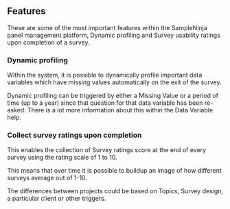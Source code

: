 ## Features
These are some of the most important features within the SampleNinja panel management platform,  Dynamic profiling and Survey usability ratings upon completion of a survey.

### Dynamic profiling
Within the system, it is possible to dynamically profile important data variables which have missing values automatically on the exit of the survey.

Dynamic profiling can be triggered by either a Missing Value or a period of time (up to a year) since that question for that data variable has been re-asked. There is a lot more information about this within the Data Variable help.

### Collect survey ratings upon completion
This enables the collection of Survey ratings score at the end of every survey using the rating scale of 1 to 10.

This means that over time it is possible to buildup an image of how different surveys average out of 1-10.

The differences between projects could be based on Topics, Survey design, a particular client or other triggers.
